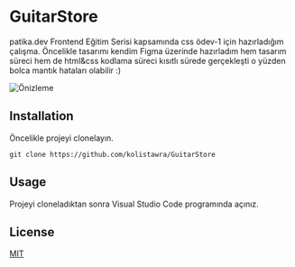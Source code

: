 # GuitarStore
patika.dev Frontend Eğitim Serisi kapsamında css ödev-1 için hazırladığım çalışma. Öncelikle tasarımı kendim Figma üzerinde hazırladım hem tasarım süreci hem de html&css kodlama süreci kısıtlı sürede gerçekleşti o yüzden bolca mantık hataları olabilir :)

![Önizleme](https://https://i.ibb.co/jySNqwk/Guitar-Store.jpg)

## Installation
Öncelikle projeyi clonelayın.
````
git clone https://github.com/kolistawra/GuitarStore
````

## Usage
Projeyi cloneladıktan sonra Visual Studio Code programında açınız.

## License
[MIT](https://choosealicense.com/licenses/mit)
